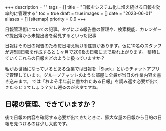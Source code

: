 +++
description = ""
tags = []
title = "日報をシステム化し増え続ける日報を効率的に管理する"
toc = true
draft = true
images = []
date = "2023-06-01"
aliases = []
[sitemap]
  priority = 0.9
+++

日報管理術についての記事。タグによる報告書の管理や、検索機能、カレンダーや提出簿から未提出者を発見するといった記事


日報はその日の報告のため毎日増え続ける性質があります。仮に10名のスタッフが週5回日報を作成すると１ヶ月で200枚の日報にまで膨れ上がります。
蓄積していくこれらの日報をどのように扱っていますか？

私がお世話になっているとある企業では日報を「Slack」というチャットアプリで管理しています。グループチャットのような部屋に全員が当日の作業内容を書き込みます。
では「およそ半年前に書かれたある日報」を読み返す必要が出てきたらどうでしょう？少し遡るのが大変ですね。

## 日報の管理、できていますか？

後で日報の内容を確認する必要が出てきたときに、膨大な量の日報から目的の日報を見つけるのは少し大変です。


